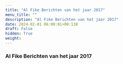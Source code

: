 ```yaml
---
title: "Al Fike Berichten van het jaar 2017"
menu_title: ""
description: "Al Fike Berichten van het jaar 2017"
date: 2024-02-01 06:00:01+00:138
draft: False
hidden: True
weight:
---
```

### Al Fike Berichten van het jaar 2017


